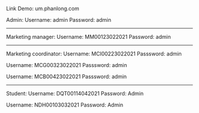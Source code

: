Link Demo: um.phanlong.com

Admin:
Username:	admin
Password: admin

------------
Marketing manager:
Username: MM00123022021
Password: admin

------------

Marketing coordinator:
Username:	MCI00223022021
Passsword: admin

Username:	MCG00323022021
Passsword: admin

Username:	MCB00423022021
Passsword: admin

------------
Student:
Username:	DQT00114042021
Password: Admin


Username: NDH00103032021
Password: Admin
